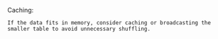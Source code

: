 
Caching:

    If the data fits in memory, consider caching or broadcasting the smaller table to avoid unnecessary shuffling.
